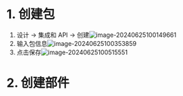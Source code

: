 # 1. 创建包

1. 设计 -> 集成和 API -> 创建![image-20240625100149661](https://picture-bj.oss-cn-beijing.aliyuncs.com/pciture/image-20240625100149661.png)
2. 输入包信息![image-20240625100353859](https://picture-bj.oss-cn-beijing.aliyuncs.com/pciture/image-20240625100353859.png)
3. 点击保存![image-20240625100515551](https://picture-bj.oss-cn-beijing.aliyuncs.com/pciture/image-20240625100515551.png)

# 2. 创建部件

